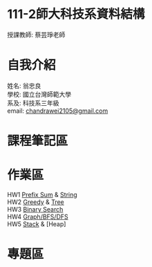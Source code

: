 # 111-2師大科技系資料結構
 授課教師: 蔡芸琤老師

# 自我介紹
 姓名: 翁忠良\
 學校: 國立台灣師範大學\
 系及: 科技系三年級\
 email: chandrawei2105@gmail.com

# 課程筆記區

# 作業區
HW1 [Prefix Sum](https://youtu.be/AjaG2y2LNvc) & [String](https://youtu.be/_LoXGAfLJs8)\
HW2 [Greedy](https://youtu.be/Oz40n7-SGwI) & [Tree](https://youtu.be/7H7P6EEKKpg)\
HW3 [Binary Search](https://youtu.be/MvKXIKoH-Xk)\
HW4 [Graph/BFS/DFS](https://youtu.be/e1NfmOhYwww)\
HW5 [Stack](https://youtu.be/K9FcQNLvVLg) & [Heap]

# 專題區
